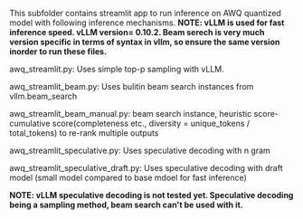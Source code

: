 This subfolder contains streamlit app to run inference on AWQ quantized model with following inference mechanisms.
**NOTE: vLLM is used for fast inference speed. vLLM version= 0.10.2. 
Beam serech is very much version specific in terms of syntax in vllm, so ensure the same version inorder to run these files.**

awq_streamlit.py: Uses simple top-p sampling with vLLM.


awq_streamlit_beam.py: Uses bulitin beam search instances from vllm.beam_search 


awq_streamlit_beam_manual.py: beam search instance, heuristic score-cumulative score(completeness etc.,  diversity = unique_tokens / total_tokens) to re-rank multiple outputs


awq_streamlit_speculative.py: Uses speculative decoding with n gram


awq_streamlit_speculative_draft.py: Uses speculative decoding with draft model (small model compared to base mdoel for fast inference)


**NOTE: vLLM speculative decoding is not tested yet.
Speculative decoding being a sampling method, beam search can't be used with it.**
